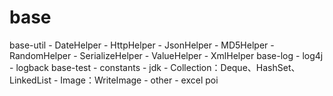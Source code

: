 # base
base-util
    - DateHelper
    - HttpHelper
    - JsonHelper
    - MD5Helper
    - RandomHelper
    - SerializeHelper
    - ValueHelper
    - XmlHelper
base-log
    - log4j
    - logback
base-test
    - constants
    - jdk
        - Collection：Deque、HashSet、LinkedList
        - Image：WriteImage
    - other
        - excel poi